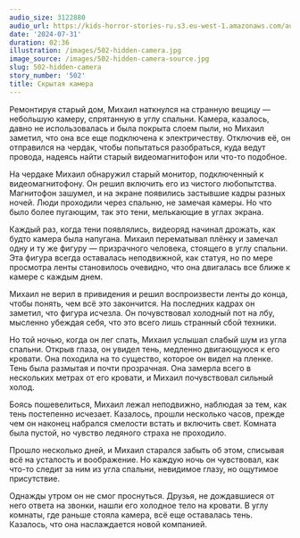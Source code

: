 ```yaml
---
audio_size: 3122880
audio_url: https://kids-horror-stories-ru.s3.eu-west-1.amazonaws.com/audio/502-hidden-camera.mp3
date: '2024-07-31'
duration: 02:36
illustration: /images/502-hidden-camera.jpg
image_source: /images/502-hidden-camera-source.jpg
slug: 502-hidden-camera
story_number: '502'
title: Скрытая камера
---
```


Ремонтируя старый дом, Михаил наткнулся на странную вещицу — небольшую камеру, спрятанную в углу спальни. Камера, казалось, давно не использовалась и была покрыта слоем пыли, но Михаил заметил, что она все еще подключена к электричеству. Отключив её, он отправился на чердак, чтобы попытаться разобраться, куда ведут провода, надеясь найти старый видеомагнитофон или что-то подобное.

На чердаке Михаил обнаружил старый монитор, подключенный к видеомагнитофону. Он решил включить его из чистого любопытства. Магнитофон зашумел, и на экране появились застывшие кадры разных ночей. Люди проходили через спальню, не замечая камеры. Но что было более пугающим, так это тени, мелькающие в углах экрана.

Каждый раз, когда тени появлялись, видеоряд начинал дрожать, как будто камера была напугана. Михаил перематывал плёнку и замечал одну и ту же фигуру — призрачного человека, стоящего в углу спальни. Эта фигура всегда оставалась неподвижной, как статуя, но по мере просмотра ленты становилось очевидно, что она двигалась все ближе к камере с каждым днем.

Михаил не верил в привидения и решил воспроизвести ленты до конца, чтобы понять, чем всё это закончится. На последних кадрах он заметил, что фигура исчезла. Он почувствовал холодный пот на лбу, мысленно убеждая себя, что это всего лишь странный сбой техники.

Но той ночью, когда он лег спать, Михаил услышал слабый шум из угла спальни. Открыв глаза, он увидел тень, медленно двигающуюся к его кровати. Она походила на то существо, которое он видел на пленке. Тень была размытая и почти прозрачная. Она замерла всего в нескольких метрах от его кровати, и Михаил почувствовал сильный холод.

Боясь пошевелиться, Михаил лежал неподвижно, наблюдая за тем, как тень постепенно исчезает. Казалось, прошли несколько часов, прежде чем он наконец набрался смелости встать и включить свет. Комната была пустой, но чувство ледяного страха не проходило.

Прошло несколько дней, и Михаил старался забыть об этом, списывая всё на усталость и воображение. Но каждую ночь он чувствовал, как что-то следит за ним из угла спальни, невидимое глазу, но ощутимое присутствие.

Однажды утром он не смог проснуться. Друзья, не дождавшиеся от него ответа на звонки, нашли его холодное тело на кровати. В углу комнаты, где раньше стояла камера, всё еще оставалась тень. Казалось, что она наслаждается новой компанией.